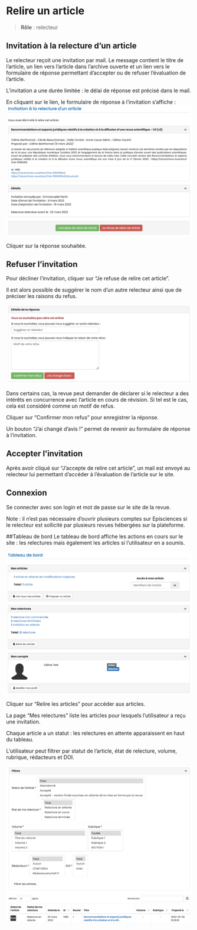 # Relire un article

> **Rôle** : relecteur

## Invitation à la relecture d’un article
Le relecteur reçoit une invitation par mail. Le message contient le titre de l’article, un lien vers l’article dans l’archive ouverte et un lien vers le formulaire de réponse permettant d’accepter ou de refuser l’évaluation de l’article.

L’invitation a une durée limitée : le délai de réponse est précisé dans le mail.

En cliquant sur le lien, le formulaire de réponse à l’invitation s’affiche :
![Alt text](img/review-1.png "Invitation à la relecture d’un article")

Cliquer sur la réponse souhaitée.

## Refuser l’invitation
Pour décliner l’invitation, cliquer sur “Je refuse de relire cet article”.

Il est alors possible de suggérer le nom d’un autre relecteur ainsi que de préciser les raisons du refus.

![Alt text](img/review-2.png "Détails de la réponse")

Dans certains cas, la revue peut demander de déclarer si le relecteur a des intérêts en concurrence avec l’article en cours de révision. Si tel est le cas, cela est considéré comme un motif de refus.

Cliquer sur “Confirmer mon refus” pour enregistrer la réponse.

Un bouton “J’ai changé d’avis !” permet de revenir au formulaire de réponse à l’invitation.

## Accepter l’invitation
Après avoir cliqué sur “J’accepte de relire cet article”, un mail est envoyé au relecteur lui permettant d’accéder à l’évaluation de l’article sur le site.

## Connexion
Se connecter avec son login et mot de passe sur le site de la revue.

Note : il n’est pas nécessaire d’ouvrir plusieurs comptes sur Episciences si le relecteur est sollicité par plusieurs revues hébergées sur la plateforme.

##Tableau de bord
Le tableau de bord affiche les actions en cours sur le site : les relectures mais également les articles si l’utilisateur en a soumis.

![Alt text](img/review-3.png "Tableau de bord")

Cliquer sur “Relire les articles” pour accéder aux articles.

La page “Mes relectures” liste les articles pour lesquels l’utilisateur a reçu une invitation. 

Chaque article a un statut : les relectures en attente apparaissent en haut du tableau.

L’utilisateur peut filtrer par statut de l’article, état de relecture, volume, rubrique, rédacteurs et DOI.

![Alt text](img/review-4.png "Mes relectures")
